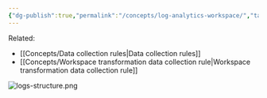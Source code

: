 ```yaml
---
{"dg-publish":true,"permalink":"/concepts/log-analytics-workspace/","tags":["concept/SRE/cloud/azure"]}
---
```


Related:
* [[Concepts/Data collection rules\|Data collection rules]]
* [[Concepts/Workspace transformation data collection rule\|Workspace transformation data collection rule]]

![logs-structure.png](/img/user/images/logs-structure.png)